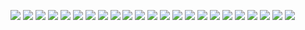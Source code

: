 ![](./s-01.png)
![](./s-02.png)
![](./s-03.png)
![](./s-04.png)
![](./s-05.png)
![](./s-06.png)
![](./s-07.png)
![](./s-08.png)
![](./s-09.png)
![](./s-10.png)
![](./s-11.png)
![](./s-12.png)
![](./s-13.png)
![](./s-14.png)
![](./s-15.png)
![](./s-16.png)
![](./s-17.png)
![](./s-18.png)
![](./s-19.png)
![](./s-20.png)
![](./s-21.png)
![](./s-22.png)
![](./s-23.png)

